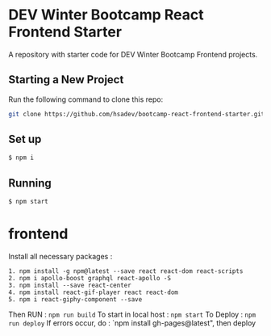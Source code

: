 # DEV Winter Bootcamp React Frontend Starter

A repository with starter code for DEV Winter Bootcamp Frontend projects.

## Starting a New Project

Run the following command to clone this repo:

```bash
git clone https://github.com/hsadev/bootcamp-react-frontend-starter.git
```

## Set up

```bash
$ npm i
```

## Running

```bash
$ npm start
```

# frontend

Install all necessary packages :

```
1. npm install -g npm@latest --save react react-dom react-scripts
2. npm i apollo-boost graphql react-apollo -S
3. npm install --save react-center
4. npm install react-gif-player react react-dom
5. npm i react-giphy-component --save

```

Then RUN : `npm run build`
To start in local host : `npm start`
To Deploy : `npm run deploy`
If errors occur, do : `npm install gh-pages@latest", then deploy
